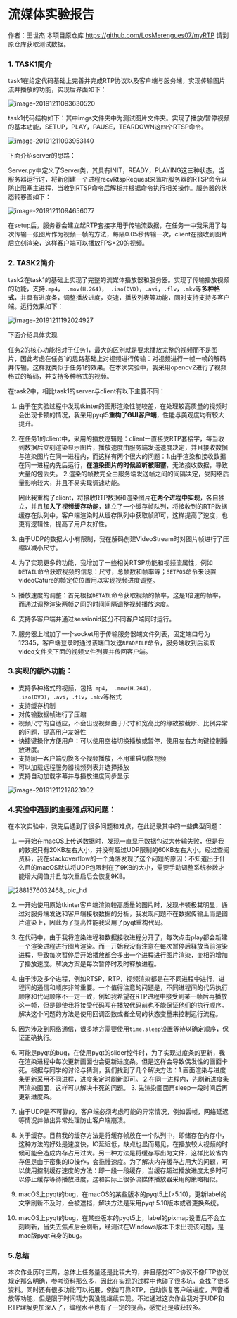 # 流媒体实验报告
作者：王世杰
本项目原仓库 https://github.com/LosMerengues07/myRTP 请到原仓库获取测试数据。
### 1. TASK1简介

task1在给定代码基础上完善并完成RTP协议以及客户端与服务端，实现传输图片流并播放的功能，实现后界面如下：

![image-20191211093630520](https://tva1.sinaimg.cn/large/006tNbRwly1g9sj811jfmj31iq0u0txx.jpg)

task1代码结构如下：其中imgs文件夹中为测试图片文件夹。实现了播放/暂停视频的基本功能，SETUP，PLAY，PAUSE，TEARDOWN这四个RTSP命令。

![image-20191211093953140](https://tva1.sinaimg.cn/large/006tNbRwly1g9sjbjamyzj307u05kdfx.jpg)

下面介绍server的思路：

Server.py中定义了Server类，其具有INIT，READY，PLAYING这三种状态，当服务器运行时，将新创建一个进程recvRtspRequest来监听服务器的RTSP命令以防止阻塞主进程，当收到RTSP命令后解析并根据命令执行相关操作。服务器的状态转移图如下：

![image-20191211094656077](https://tva1.sinaimg.cn/large/006tNbRwly1g9sjivgxooj31a00hw10l.jpg)

在setup后，服务器会建立起RTP套接字用于传输流数据，在任务一中我采用了每次传输一张图片作为视频一帧的方法，每隔0.05秒传输一次，client在接收到图片后立刻渲染，这样客户端可以播放FPS=20的视频。



### 2. TASK2简介

task2在task1的基础上实现了完整的流媒体播放器和服务器。实现了传输播放视频的功能，支持`.mp4`，` .mov(H.264)`，` .iso(DVD)`，`.avi`，`.flv`，`.mkv`等**多种格式**，并具有进度条，调整播放进度，变速，播放列表等功能，同时支持支持多客户端。运行效果如下：

![image-20191211192024927](https://tva1.sinaimg.cn/large/006tNbRwly1g9t03kn3bkj31iw0u0b29.jpg)

下面介绍具体实现

任务2的核心功能相对于任务1，最大的区别就是要求播放完整的视频而不是图片，因此考虑在任务1的思路基础上对视频进行传输：对视频进行一帧一帧的解码并传输，这样就类似于任务1的效果。在本次实验中，我采用opencv2进行了视频格式的解码，并支持多种格式的视频。

在task2中，相比task1的server与client有以下主要不同：

1. 由于在实验过程中发现tkinter的图形渲染性能较差，在处理较高质量的视频时会出现卡顿的情况，我采用pyqt5**重构了GUI客户端**，性能与美观度均有较大提升。

2. 在任务1的client中，采用的播放逻辑是：client一直接受RTP套接字，每当收到数据后立刻渲染显示图片，播放速度由服务端发送速度决定，并且接收数据与渲染图片在同一进程内，而这样有两个很大的问题：1.由于渲染和接收数据在同一进程内先后运行，**在渲染图片的时候监听被阻塞**，无法接收数据，导致大量的包丢失。 2.渲染的帧数完全由服务端发送帧之间的间隔决定，受网络质量影响较大，并且不易实现调速功能。

   因此我重构了client，将接收RTP数据和渲染图片**在两个进程中实现**，各自独立，并且**加入了视频缓存功能**，建立了一个缓存帧队列，将接收到的RTP数据缓存在队列中，客户端渲染时从缓存队列中获取帧即可，这样提高了速度，也更有逻辑性，提高了用户友好性。

3. 由于UDP的数据大小有限制，我在解码创建VideoStream时对图片帧进行了压缩以减小尺寸。

4. 为了实现更多的功能，我增加了一些相关RTSP功能和视频流属性，例如`DETAIL`命令获取视频的信息：尺寸，总帧数和帧率等；`SETPOS`命令来设置videoCature的帧定位位置用以实现视频进度调整。

5. 播放速度的调整：首先根据`DETAIL`命令获取视频的帧率，这是1倍速的帧率，而通过调整渲染两帧之间的时间间隔调整视频播放速度。

6. 支持多客户端并通过sessionid区分不同客户端同时运行。

7. 服务器上增加了一个socket用于传输服务器端文件列表，固定端口号为12345，客户端登录时通过该端口发送`READFILE`命令，服务端收到后读取video文件夹下面的视频文件列表并传回客户端。



### 3.实现的额外功能：

+ 支持多种格式的视频，包括`.mp4`，` .mov(H.264)`，` .iso(DVD)`，`.avi`，`.flv`，`.mkv`等格式
+ 支持缓存机制
+ 对传输数据帧进行了压缩
+ 视频尺寸的自适应，不会出现视频由于尺寸和宽高比的缘故被截断、比例异常的问题，提高用户友好性
+ 快捷键操作方便用户：可以使用空格切换播放或暂停，使用左右方向键控制播放进度。
+ 支持同一客户端切换多个视频播放，不用重启切换视频
+ 可以加载远程服务器视频列表并选择播放
+ 支持自动加载字幕并与播放进度同步显示

![image-20191211212823902](https://tva1.sinaimg.cn/large/006tNbRwly1g9t3sqyra6j31h00u0qtc.jpg)



### 4.实验中遇到的主要难点和问题：

在本次实验中，我先后遇到了很多问题和难点，在此记录其中的一些典型问题：

1. 一开始在macOS上传送数据时，发现一直显示数据包过大传输失败，但是我的数据只有20KB左右大小，并没有超过UDP限制的60KB左右大小。经过查阅资料，我在stackoverflow的一个角落发现了这个问题的原因：不知道出于什么目的macOS默认将UDP包限制在了9KB的大小，需要手动调整系统参数才能增大阈值并且每次重启后会恢复9KB。

![2881576032468_.pic_hd](https://tva1.sinaimg.cn/large/006tNbRwly1g9slaccyq3j30kg04idgg.jpg)

2. 一开始使用原始tkinter客户端渲染较高质量的图片时，发现卡顿极其明显，通过对服务端发送和客户端接收数据的分析，我发现问题不在数据传输上而是图片渲染上，因此为了提高性能我采用了pyqt重构代码。

3. 在代码中，由于我将渲染进程和数据接收进程分开了，每次点击play都会新建一个渲染进程进行图片渲染。而一开始我没有注意在每次暂停后释放当前渲染进程，导致每次暂停后开始播放都会多出一个进程进行图片渲染，变相的增加了播放速度。解决方案是每次暂停时及时释放进程。

4. 由于涉及多个进程，例如RTSP，RTP，视频渲染都是在不同进程中进行，进程间的通信和顺序非常重要。一个值得注意的问题是，不同进程间的代码执行顺序和代码顺序不一定一致，例如我希望在RTP进程中接受到某一帧后再播放这一帧，但是即使我将接受代码写在播放代码前也不能保证他们的执行顺序。解决这个问题的方法是使用回调函数或者全局的状态变量来控制运行流程。

5. 因为涉及到网络通信，很多地方需要使用`time.sleep`设置等待以确定顺序，保证正确执行。

6. 可能是pyqt的bug，在使用pyqt的slider控件时，为了实现进度条的更新，我在渲染进程中每次更新画面也会更新进度条。但是这样会导致偶发性的画面卡死。根据与同学的讨论与猜测，我们找到了几个解决方法：1.画面渲染与进度条更新采用不同进程，进度条定时刷新即可。 2.在同一进程内，先刷新进度条再渲染画面，这样可以解决卡死的问题。 3. 先渲染画面再sleep一段时间后再更新进度条。

7. 由于UDP是不可靠的，客户端必须考虑可能的异常情况，例如丢帧，网络延迟等情况并做出异常处理防止客户端崩溃。

8. 关于缓存。目前我的缓存方法是将缓存帧放在一个队列中，即储存在内存中，这种方法的好处是速度快，IO延迟低，缺点也显而易见，在播放较大视频的时候可能会造成内存占用过大。另一种方法是将缓存写出为文件，这样比较省内存但是由于密集的IO操作，会拖慢速度。为了解决内存缓存占用大的问题，可以使用控制缓存速度的方法：即一段一段缓存，当缓存超过播放进度太多时可以停止缓存等待播放进度，这和实际上很多流媒体播放器采用的策略相似。

9. macOS上pyqt的bug，在macOS的某些版本的pyqt5上(>5.10)，更新label的文字刷新不及时，会被遮挡，解决方法是采用pyqt 5.10版本或者更换系统。

10. macOS上pyqt的bug，在某些版本的pyqt5上，label的pixmap设置后不会立刻刷新，当失去焦点后会刷新，经测试在Windows版本下未出现该问题，是mac版pyqt自身的bug。

    

### 5.总结

本次作业历时三周，总体上任务量还是比较大的，并且感觉RTP协议不像FTP协议规定那么明确，参考资料那么多，因此在实现的过程中也碰了很多坑，查找了很多资料。同时还有很多功能可以拓展，例如可靠RTP，自动恢复客户端进度，声音播放等功能，但是限于时间精力我没能继续实现。不过通过这次作业我对于UDP和RTP理解更加深入了，编程水平也有了一定的提高，感觉还是收获较多。




